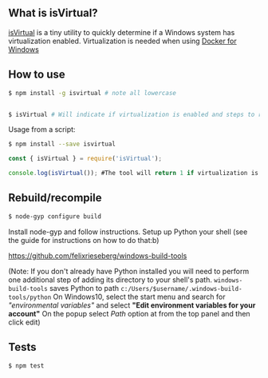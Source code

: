 ## What is isVirtual?

[isVirtual](https://www.npmjs.com/package/isvirtual) is a tiny utility to quickly determine if a Windows system has virtualization enabled. Virtualization is needed when using [Docker for Windows](https://docs.docker.com/docker-for-windows/troubleshoot/#hyper-v)

## How to use

```sh
$ npm install -g isvirtual # note all lowercase


$ isVirtual # Will indicate if virtualization is enabled and steps to remedy if not
```

Usage from a script:

```sh
$ npm install --save isvirtual

```

```js
const { isVirtual } = require('isVirtual');

console.log(isVirtual()); #The tool will return 1 if virtualization is enabled and 0 if not

```

## Rebuild/recompile

```sh
$ node-gyp configure build
```

Install node-gyp and follow instructions. Setup up Python your shell (see the guide for instructions on how to do that:b)

https://github.com/felixrieseberg/windows-build-tools

(Note: If you don't already have Python installed you will need to perform one additional step of adding its directory to your shell's path. ```windows-build-tools``` saves Python to path ```c:/Users/$username/.windows-build-tools/python``` On Windows10, select the start menu and search for *"environmental variables"* and select **"Edit environment variables for your account"** On the popup select *Path* option at from the top panel and then click edit)

## Tests

```sh
$ npm test
```
